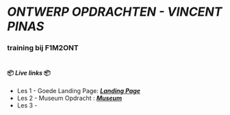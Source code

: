 # ***ONTWERP OPDRACHTEN - VINCENT PINAS***
### training bij F1M2ONT

#
#### 📦 ***Live links*** 📦
* Les 1 - Goede Landing Page: ***[Landing Page]***
* Les 2 - Museum Opdracht   : ***[Museum]*** 
* Les 3 -




[Landing Page]: http://30472.hosts1.ma-cloud.nl/F1M2Ontwerp/Les1Landingpage/goedeLandingPage.html

[Museum]: http://30472.hosts1.ma-cloud.nl/F1M2Ontwerp/Les2Museum/index.html